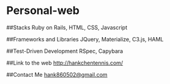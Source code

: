 # Personal-web

##Stacks
Ruby on Rails, HTML, CSS, Javascript

##Frameworks and Libraries
JQuery, Materialize, C3.js, HAML

##Test-Driven Development 
RSpec, Capybara

##Link to the web 
http://hankchentennis.com/

##Contact Me
hank860502@gmail.com

